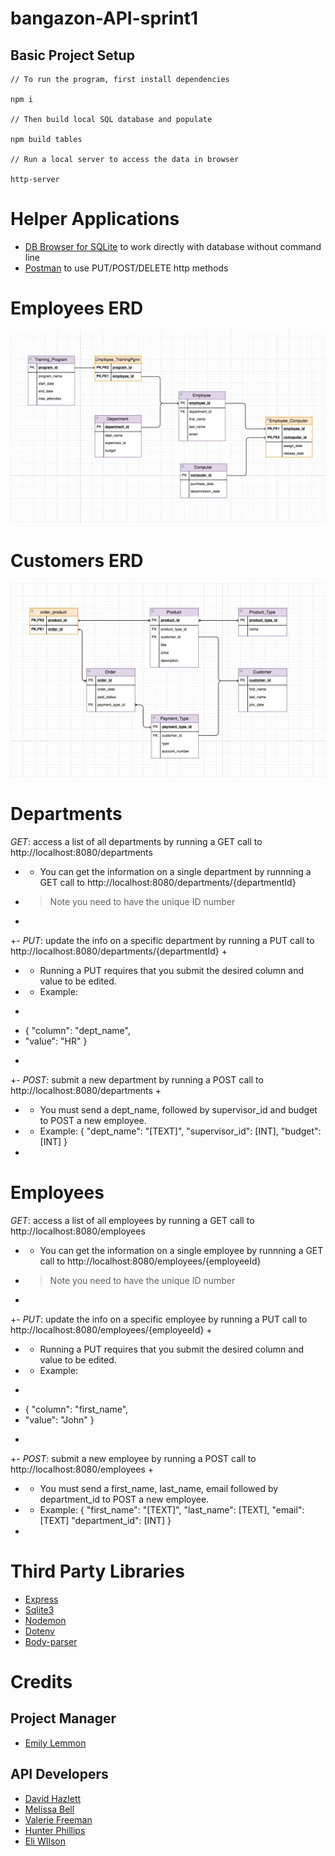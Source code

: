 # bangazon-API-sprint1

## Basic Project Setup

```
// To run the program, first install dependencies

npm i 

// Then build local SQL database and populate

npm build tables

// Run a local server to access the data in browser

http-server

```
# Helper Applications
- [DB Browser for SQLite](http://sqlitebrowser.org/) to work directly with database without command line
- [Postman](https://www.getpostman.com/) to use PUT/POST/DELETE http methods


# Employees ERD

![Employees ERD](/ERD/employees-better.png)
# Customers ERD

![Customers ERD](/ERD/customers-products_v2.png)

# Departments
_GET_: access a list of all departments by running a GET call to http://localhost:8080/departments
+  - You can get the information on a single department by runnning a GET call to http://localhost:8080/departments/{departmentId}
+  > Note you need to have the unique ID number
+
+- _PUT_: update the info on a specific department by running a PUT call to http://localhost:8080/departments/{departmentId}
+
+  - Running a PUT requires that you submit the desired column and value to be edited.
+  - Example: 
+  ```
+  { "column": "dept_name", 
+  "value": "HR" }
+  ```
+- _POST_: submit a new department by running a POST call to http://localhost:8080/departments
+
+  - You must send a dept_name, followed by supervisor_id and budget to POST a new employee.
+  - Example: { "dept_name": "[TEXT]", "supervisor_id": [INT], "budget": [INT] }
+
# Employees
_GET_: access a list of all employees by running a GET call to http://localhost:8080/employees
+  - You can get the information on a single employee by runnning a GET call to http://localhost:8080/employees/{employeeId}
+  > Note you need to have the unique ID number
+
+- _PUT_: update the info on a specific employee by running a PUT call to http://localhost:8080/employees/{employeeId}
+
+  - Running a PUT requires that you submit the desired column and value to be edited.
+  - Example: 
+  ```
+  { "column": "first_name", 
+  "value": "John" }
+  ```
+- _POST_: submit a new employee by running a POST call to http://localhost:8080/employees
+
+  - You must send a first_name, last_name, email followed by department_id to POST a new employee.
+  - Example: { "first_name": "[TEXT]", "last_name": [TEXT], "email": [TEXT] "department_id": [INT] }
+
# Third Party Libraries
- [Express](https://expressjs.com/)
- [Sqlite3](https://www.npmjs.com/package/sqlite3)
- [Nodemon](https://www.npmjs.com/package/nodemon)
- [Dotenv](https://www.npmjs.com/package/dotenv)
- [Body-parser](https://www.npmjs.com/package/body-parser-json)

# Credits

## Project Manager
- [Emily Lemmon](https://github.com/Rian501)

## API Developers
- [David Hazlett](https://github.com/dhazlettjr)
- [Melissa Bell](https://github.com/melissabell456)
- [Valerie Freeman](https://github.com/Valerie-Freeman)
- [Hunter Phillips](https://github.com/hunterphillips)
- [Eli WIlson](https://github.com/e-x-wilson)

